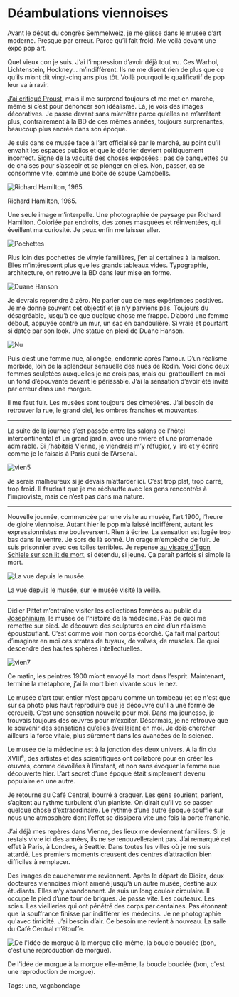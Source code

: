 # Déambulations viennoises

Avant le début du congrès Semmelweiz, je me glisse dans le musée d’art moderne. Presque par erreur. Parce qu’il fait froid. Me voilà devant une expo pop art.

Quel vieux con je suis. J’ai l’impression d’avoir déjà tout vu. Ces Warhol, Lichtenstein, Hockney… m’indiffèrent. Ils ne me disent rien de plus que ce qu’ils m’ont dit vingt-cinq ans plus tôt. Voilà pourquoi le qualificatif de pop leur va à ravir.

[J’ai critiqué Proust](/2015/03/02/la-nature-comme-reseau-social), mais il me surprend toujours et me met en marche, même si c’est pour dénoncer son idéalisme. Là, je vois des images décoratives. Je passe devant sans m’arrêter parce qu’elles ne m’arrêtent plus, contrairement à la BD de ces mêmes années, toujours surprenantes, beaucoup plus ancrée dans son époque.

Je suis dans ce musée face à l’art officialisé par le marché, au point qu’il envahit les espaces publics et que le décrier devient politiquement incorrect. Signe de la vacuité des choses exposées : pas de banquettes ou de chaises pour s’asseoir et se plonger en elles. Non, passer, ça se consomme vite, comme une boîte de soupe Campbells.

![Richard Hamilton, 1965.](https://tcrouzet.com/images_tc/2015/03/vien1.jpg)

Richard Hamilton, 1965.

Une seule image m’interpelle. Une photographie de paysage par Richard Hamilton. Coloriée par endroits, des zones masquées et réinventées, qui éveillent ma curiosité. Je peux enfin me laisser aller.

![Pochettes](https://tcrouzet.com/images_tc/2015/03/vien2.jpg)

Plus loin des pochettes de vinyle familières, j’en ai certaines à la maison. Elles m’intéressent plus que les grands tableaux vides. Typographie, architecture, on retrouve la BD dans leur mise en forme.

![Duane Hanson](https://tcrouzet.com/images_tc/2015/03/vien3.jpg)

Je devrais reprendre à zéro. Ne parler que de mes expériences positives. Je me donne souvent cet objectif et je n’y parviens pas. Toujours du désagréable, jusqu’à ce que quelque chose me frappe. D’abord une femme debout, appuyée contre un mur, un sac en bandoulière. Si vraie et pourtant si datée par son look. Une statue en plexi de Duane Hanson.

![Nu](https://tcrouzet.com/images_tc/2015/03/vien4.jpg)

Puis c’est une femme nue, allongée, endormie après l’amour. D’un réalisme morbide, loin de la splendeur sensuelle des nues de Rodin. Voici donc deux femmes sculptées auxquelles je ne crois pas, mais qui grattouillent en moi un fond d’épouvante devant le périssable. J’ai la sensation d’avoir été invité par erreur dans une morgue.

Il me faut fuir. Les musées sont toujours des cimetières. J’ai besoin de retrouver la rue, le grand ciel, les ombres franches et mouvantes.

---

La suite de la journée s’est passée entre les salons de l’hôtel intercontinental et un grand jardin, avec une rivière et une promenade admirable. Si j’habitais Vienne, je viendrais m’y réfugier, y lire et y écrire comme je le faisais à Paris quai de l’Arsenal.

![vien5](https://tcrouzet.com/images_tc/2015/03/vien5.jpg)

Je serais malheureux si je devais m’attarder ici. C’est trop plat, trop carré, trop froid. Il faudrait que je me réchauffe avec les gens rencontrés à l’improviste, mais ce n’est pas dans ma nature.

---

Nouvelle journée, commencée par une visite au musée, l’art 1900, l’heure de gloire viennoise. Autant hier le pop m’a laissé indifférent, autant les expressionnistes me bouleversent. Rien à écrire. La sensation est logée trop bas dans le ventre. Je sors de là sonné. Un orage m’empêche de fuir. Je suis prisonnier avec ces toiles terribles. Je repense [au visage d’Egon Schiele sur son lit de mort](http://www.collectifnebulae.ca/egon-schiele-wc/), si détendu, si jeune. Ça paraît parfois si simple la mort.

![La vue depuis le musée.](https://tcrouzet.com/images_tc/2015/03/vien6.jpg)

La vue depuis le musée, sur le musée visité la veille.

---

Didier Pittet m’entraîne visiter les collections fermées au public du [Josephinium](http://www.josephinum.ac.at/), le musée de l’histoire de la médecine. Pas de quoi me remettre sur pied. Je découvre des sculptures en cire d’un réalisme époustouflant. C’est comme voir mon corps écorché. Ça fait mal partout d’imaginer en moi ces strates de tuyaux, de valves, de muscles. De quoi descendre des hautes sphères intellectuelles.

![vien7](https://tcrouzet.com/images_tc/2015/03/vien7.jpg)

Ce matin, les peintres 1900 m’ont envoyé la mort dans l’esprit. Maintenant, terminé la métaphore, j’ai la mort bien vivante sous le nez.

Le musée d’art tout entier m’est apparu comme un tombeau (et ce n'est que sur sa photo plus haut reproduire que je découvre qu'il a une forme de cercueil). C’est une sensation nouvelle pour moi. Dans ma jeunesse, je trouvais toujours des œuvres pour m’exciter. Désormais, je ne retrouve que le souvenir des sensations qu’elles éveillaient en moi. Je dois chercher ailleurs la force vitale, plus sûrement dans les avancées de la science.

Le musée de la médecine est à la jonction des deux univers. À la fin du XVIII<sup>e</sup>, des artistes et des scientifiques ont collaboré pour en créer les œuvres, comme dévoilées à l’instant, et non sans évoquer la femme nue découverte hier. L’art secret d’une époque était simplement devenu populaire en une autre.

Je retourne au Café Central, bourré à craquer. Les gens sourient, parlent, s’agitent au rythme turbulent d’un pianiste. On dirait qu’il va se passer quelque chose d’extraordinaire. Le rythme d’une autre époque souffle sur nous une atmosphère dont l’effet se dissipera vite une fois la porte franchie.

J’ai déjà mes repères dans Vienne, des lieux me deviennent familiers. Si je restais vivre ici des années, ils ne se renouvelleraient pas. J’ai remarqué cet effet à Paris, à Londres, à Seattle. Dans toutes les villes où je me suis attardé. Les premiers moments creusent des centres d’attraction bien difficiles à remplacer.

Des images de cauchemar me reviennent. Après le départ de Didier, deux docteures viennoises m’ont amené jusqu’à un autre musée, destiné aux étudiants. Elles m’y abandonnent. Je suis un long couloir circulaire. Il occupe le pied d’une tour de briques. Je passe vite. Les couteaux. Les scies. Les vieilleries qui ont pénétré des corps par centaines. Pas étonnant que la souffrance finisse par indifférer les médecins. Je ne photographie qu'avec timidité. J’ai besoin d’air. Ce besoin me revient à nouveau. La salle du Café Central m’étouffe.

![De l'idée de morgue à la morgue elle-même, la boucle bouclée (bon, c'est une reproduction de morgue).](https://tcrouzet.com/images_tc/2015/03/vien10.jpg)

De l'idée de morgue à la morgue elle-même, la boucle bouclée (bon, c'est une reproduction de morgue).



Tags: une, vagabondage